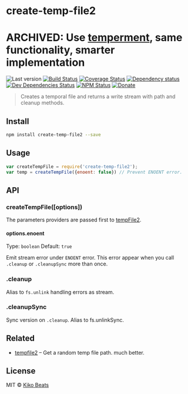 # create-temp-file2
# ARCHIVED: Use [temperment](https://github.com/jamiebuilds/temperment), same functionality, smarter implementation

![Last version](https://img.shields.io/github/tag/Kikobeats/create-temp-file2.svg?style=flat-square)
[![Build Status](http://img.shields.io/travis/Kikobeats/create-temp-file2/master.svg?style=flat-square)](https://travis-ci.org/Kikobeats/create-temp-file2)
[![Coverage Status](https://img.shields.io/coveralls/Kikobeats/create-temp-file2.svg?style=flat-square)](https://coveralls.io/github/Kikobeats/create-temp-file2)
[![Dependency status](http://img.shields.io/david/Kikobeats/create-temp-file2.svg?style=flat-square)](https://david-dm.org/Kikobeats/create-temp-file2)
[![Dev Dependencies Status](http://img.shields.io/david/dev/Kikobeats/create-temp-file2.svg?style=flat-square)](https://david-dm.org/Kikobeats/create-temp-file2#info=devDependencies)
[![NPM Status](http://img.shields.io/npm/dm/create-temp-file2.svg?style=flat-square)](https://www.npmjs.org/package/create-temp-file2)
[![Donate](https://img.shields.io/badge/donate-paypal-blue.svg?style=flat-square)](https://paypal.me/kikobeats)

> Creates a temporal file and returns a write stream with path and cleanup methods.

## Install

```bash
npm install create-temp-file2 --save
```

## Usage

```js
var createTempFile = require('create-temp-file2');
var temp = createTempFile({enoent: false}) // Prevent ENOENT error.
```

## API

### createTempFile([options])

The parameters providers are passed first to [tempFile2](https://github.com/Kikobeats/tempfile2).

#### options.enoent

Type: `boolean`
Default: `true`

Emit stream error under `ENOENT` error. This error appear when you call `.cleanup` or `.cleanupSync` more than once.

### .cleanup

Alias to `fs.unlink` handling errors as stream.

### .cleanupSync

Sync version on `.cleanup`. Alias to fs.unlinkSync.

## Related

- [tempfile2](https://github.com/Kikobeats/tempfile2) – Get a random temp file path. much better.

## License

MIT © [Kiko Beats](http://www.kikobeats.com)
